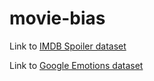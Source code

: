# movie-bias

Link to [IMDB Spoiler dataset](https://www.kaggle.com/datasets/rmisra/imdb-spoiler-dataset?select=IMDB_reviews.json)

Link to [Google Emotions dataset](https://www.kaggle.com/datasets/shivamb/go-emotions-google-emotions-dataset)
